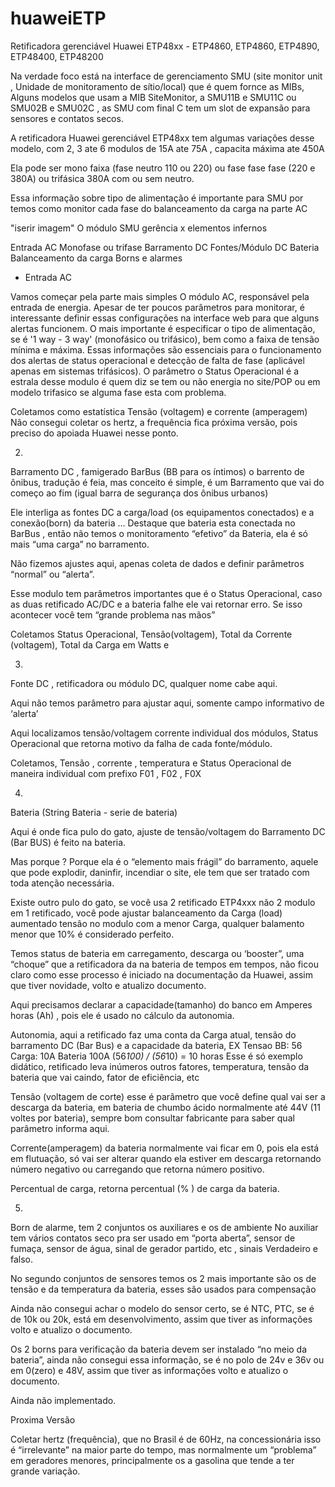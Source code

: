 # huaweiETP
Retificadora gerenciável Huawei ETP48xx  - ETP4860, ETP4860, ETP4890, ETP48400, ETP48200

Na verdade foco está na interface de gerenciamento SMU (site monitor unit , Unidade de monitoramento de sítio/local) que é quem fornce as MIBs, 
Alguns modelos que usam a MIB SiteMonitor, a SMU11B e SMU11C ou SMU02B e SMU02C , as SMU com final C tem um slot de expansão para sensores e contatos secos. 

A retificadora Huawei gerenciável ETP48xx tem algumas variações desse modelo, com 2, 3 ate 6 modulos de 15A ate 75A , capacita máxima ate 450A

Ela pode ser mono faixa (fase neutro 110 ou 220) ou fase fase fase (220 e 380A) ou trifásica 380A com ou sem neutro.

Essa informação sobre tipo de alimentação é importante para SMU por temos como monitor cada fase do balanceamento da carga na parte AC

"iserir imagem"
O módulo SMU gerência x elementos infernos

Entrada AC
Monofase ou  trifase
Barramento DC
Fontes/Módulo DC
Bateria 
Balanceamento da carga 
Borns e alarmes

- Entrada AC

Vamos começar pela parte mais simples
O módulo AC, responsável pela entrada de energia. 
Apesar de ter poucos parâmetros para monitorar, é interessante definir essas configurações na interface web para que alguns alertas funcionem.
O mais  importante é especificar o tipo de alimentação, se é '1 way - 3 way' (monofásico ou trifásico), bem como a faixa de tensão mínima e máxima.
Essas informações são essenciais para o funcionamento dos alertas de status operacional e detecção de falta de fase (aplicável apenas em sistemas trifásicos).
O parâmetro o Status Operacional é a estrala desse modulo é quem diz se tem ou não energia no site/POP ou em modelo trifasico se alguma fase esta com problema.

Coletamos  como estatística Tensão (voltagem) e corrente (amperagem)
Não consegui coletar os hertz, a frequência fica próxima versão, pois preciso do apoiada Huawei nesse ponto.

2) 
Barramento DC , famigerado BarBus (BB para os íntimos) o barrento de ônibus, tradução é feia, mas conceito é simple, é um Barramento que vai do começo ao fim (igual barra de segurança dos ônibus urbanos)


Ele interliga as fontes DC a carga/load (os equipamentos conectados) e a conexão(born) da bateria … 
Destaque que bateria esta conectada no BarBus , então não temos o monitoramento “efetivo” da Bateria, ela é só mais “uma carga” no barramento.

Não fizemos ajustes aqui, apenas coleta de dados e definir parâmetros “normal” ou “alerta”.

Esse modulo tem parâmetros importantes que é o Status Operacional, caso as duas retificado AC/DC e a bateria falhe ele vai retornar erro. Se isso acontecer você tem “grande problema nas mãos”

Coletamos Status Operacional, Tensão(voltagem), Total da Corrente (voltagem), Total da Carga em Watts e 

3) 
Fonte DC , retificadora ou módulo DC, qualquer nome cabe aqui.

Aqui não temos parâmetro para ajustar aqui, somente campo informativo de ‘alerta’ 

Aqui localizamos tensão/voltagem corrente individual dos módulos, Status Operacional que retorna motivo da falha de cada fonte/módulo.


Coletamos, Tensão , corrente , temperatura e Status Operacional de maneira individual com prefixo F01 , F02 , F0X


4)
Bateria (String Bateria - serie de bateria)

Aqui é onde fica pulo do gato, ajuste de tensão/voltagem do Barramento DC (Bar BUS)  é feito na bateria.

Mas porque ? Porque ela é o “elemento mais frágil” do barramento, aquele que pode explodir, daninfir, incendiar o site, ele tem que ser tratado com toda atenção necessária.

Existe outro pulo do gato, se você usa 2 retificado ETP4xxx não 2 modulo em 1 retificado, você pode ajustar balanceamento da Carga (load) aumentado tensão no modulo com a menor Carga, qualquer balamento menor que 10% é considerado perfeito.

Temos status de bateria em carregamento, descarga ou ‘booster”, uma “choque” que a retificadora da na bateria de tempos em tempos, não ficou claro como esse processo é iniciado na documentação da Huawei, assim que tiver novidade, volto e atualizo documento.

Aqui precisamos declarar a capacidade(tamanho) do banco em Amperes horas (Ah) , pois ele é usado no cálculo da autonomia.

Autonomia, aqui a retificado faz uma conta da Carga atual, tensão do barramento DC (Bar Bus) e a capacidade da bateria, EX 
Tensao BB: 56
Carga: 10A
Bateria 100A
(56*100) / (56*10)  = 10 horas 
Esse é só exemplo didático, retificado leva inúmeros outros fatores, temperatura, tensão da bateria que vai caindo, fator de eficiência, etc

Tensão (voltagem de corte) esse é parâmetro que você define qual vai ser a descarga da bateria, em bateria de chumbo ácido normalmente até 44V (11 voltes por bateria), sempre bom consultar fabricante para saber qual parâmetro informa aqui.

Corrente(amperagem) da bateria normalmente vai ficar em 0, pois ela está em flutuação, só vai ser alterar quando ela estiver em descarga retornando número  negativo ou carregando que retorna número positivo.

Percentual de carga, retorna percentual (% ) de carga da bateria.


5)
Born de alarme, tem 2 conjuntos os auxiliares e os de ambiente
No auxiliar tem vários contatos seco pra ser usado em “porta aberta”, sensor de fumaça, sensor de água, sinal de gerador partido, etc , sinais Verdadeiro e falso.

No segundo conjuntos de sensores temos os 2 mais importante são os de tensão e da temperatura da bateria, esses são usados para compensação

Ainda não consegui achar o modelo do sensor certo,  se é NTC, PTC, se é de 10k ou 20k, está em desenvolvimento, assim que tiver as informações volto e atualizo o documento.

Os 2 borns para verificação da bateria devem ser instalado “no meio da bateria”, ainda não consegui essa informação, se é no polo de 24v e 36v ou em 0(zero) e 48V, assim que tiver as informações volto e atualizo o documento.

Ainda não implementado.


Proxima Versão

Coletar hertz (frequência), que no Brasil é de 60Hz, na concessionária isso é “irrelevante”  na maior parte do tempo, mas normalmente um “problema” em geradores menores, principalmente os a gasolina que tende a ter grande variação.
